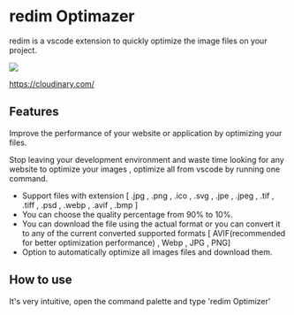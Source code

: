 # redim Optimazer

redim is a vscode extension to quickly optimize the image files on your project.

<img src="https://img.shields.io/badge/powered%20by-Cloudinary-blue">

https://cloudinary.com/

## Features
Improve the performance of your website or application by optimizing your files.

Stop leaving your development environment and waste time looking for any website to optimize your images ,  optimize all from vscode by running one command.

- Support files with extension [ .jpg , .png , .ico , .svg , .jpe , .jpeg , .tif , .tiff , .psd , .webp , .avif , .bmp ]
- You can choose the quality percentage from 90% to 10%.
- You can download the file using the actual format or you can convert it to any of the  current converted supported formats [ AVIF(recommended for better optimization performance) , Webp , JPG , PNG]
- Option to automatically optimize all images files and download them.



## How to use 
It's very intuitive, open the command palette and type 'redim Optimizer'

